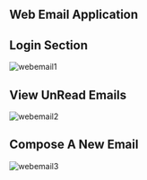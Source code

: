 ## Web Email Application 

## Login Section
![webemail1](https://github.com/miths05/Mail-Login/assets/119745912/abb11c32-905c-433d-9639-81e1dd3f4e8f)

## View UnRead Emails
![webemail2](https://github.com/miths05/Mail-Login/assets/119745912/ed52e6ff-9747-465a-b859-87a65f1d1d39)

## Compose A New Email
![webemail3](https://github.com/miths05/Mail-Login/assets/119745912/667390ce-c137-46b7-a4b6-d5e19076fb47)

